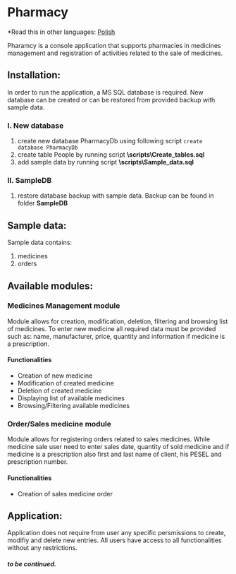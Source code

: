 # Pharmacy

*Read this in other languages: [Polish](README.pl-PL.md)

Pharamcy is a console application that supports pharmacies in medicines management and registration of activities related to the sale of medicines.

## Installation:

In order to run the application, a MS SQL database is required. New database can be created or can be restored from provided backup with sample data.

### I. New database 

1. create new database PharmacyDb using following script ```create database PharmacyDb```
1. create table People by running script **\scripts\Create_tables.sql**
1. add sample data by running script **\scripts\Sample_data.sql**

### II. SampleDB

1. restore database backup with sample data. Backup can be found in folder **SampleDB**

## Sample data:

Sample data contains:
1. medicines
1. orders
    
## Available modules:

### Medicines Management module

Module allows for creation, modification, deletion, filtering and browsing list of medicines. To enter new medicine all required data must be provided such as: name, manufacturer, price, quantity and information if medicine is a prescription.

#### Functionalities
* Creation of new medicine 
* Modification of created medicine
* Deletion of created medicine
* Displaying list of available medicines
* Browsing/Filtering available medicines

### Order/Sales medicine module

Module allows for registering orders related to sales medicines. While medicine sale user need to enter sales date, quantity of sold medicine and if medicine is a prescription also first and last name of client, his PESEL and prescription number.

#### Functionalities
* Creation of sales medicine order

## Application:

Application does not require from user any specific persmissions to create, modifiy and delete new entries. All users have access to all functionalities without any restrictions. 

##### to be continued.
